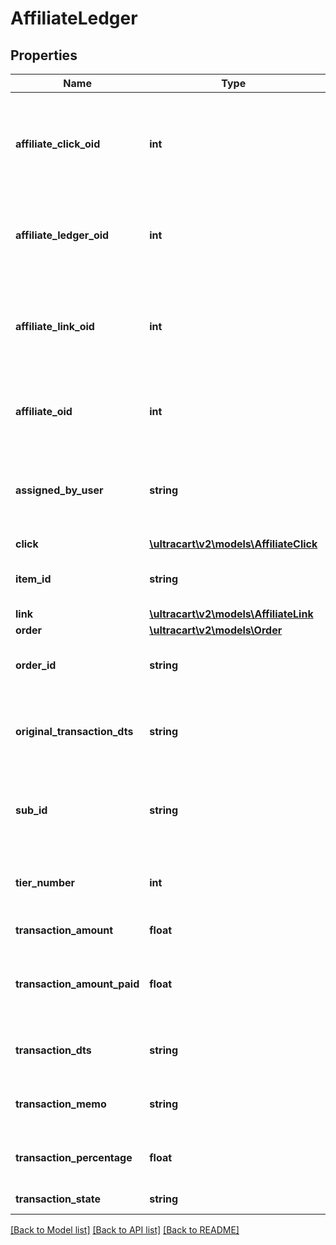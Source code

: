 # AffiliateLedger

## Properties
Name | Type | Description | Notes
------------ | ------------- | ------------- | -------------
**affiliate_click_oid** | **int** | Unique object identifier for the click associated with this ledger entry | [optional] 
**affiliate_ledger_oid** | **int** | Affiliate ledger object ID associated with this ledger | [optional] 
**affiliate_link_oid** | **int** | Unique object identifier for the link that this click is associated with | [optional] 
**affiliate_oid** | **int** | Affiliate object ID associated with this transaction | [optional] 
**assigned_by_user** | **string** | User that assigned the transaction if it was done manually | [optional] 
**click** | [**\ultracart\v2\models\AffiliateClick**](AffiliateClick.md) |  | [optional] 
**item_id** | **string** | Item ID associated with this transaction | [optional] 
**link** | [**\ultracart\v2\models\AffiliateLink**](AffiliateLink.md) |  | [optional] 
**order** | [**\ultracart\v2\models\Order**](Order.md) |  | [optional] 
**order_id** | **string** | Order ID associated with this transaction | [optional] 
**original_transaction_dts** | **string** | Date/time of the original transaction for reversals | [optional] 
**sub_id** | **string** | Sub ID associated with transaction (from the click) | [optional] 
**tier_number** | **int** | Tier number that this transaction earned | [optional] 
**transaction_amount** | **float** | Transaction amount | [optional] 
**transaction_amount_paid** | **float** | Amount of the transaction that has been paid out. | [optional] 
**transaction_dts** | **string** | Date/time that the transaction was made | [optional] 
**transaction_memo** | **string** | Memo explaining the transaction | [optional] 
**transaction_percentage** | **float** | Percentage associated with this transaction | [optional] 
**transaction_state** | **string** | Transaction state | [optional] 

[[Back to Model list]](../README.md#documentation-for-models) [[Back to API list]](../README.md#documentation-for-api-endpoints) [[Back to README]](../README.md)


